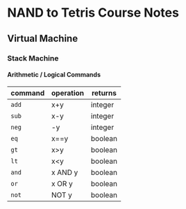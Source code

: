 # NAND to Tetris Course Notes
## Virtual Machine
### Stack Machine
#### Arithmetic / Logical Commands
command | operation | returns
--------|-----------|---------
`add`   | x+y       | integer
`sub`   | x-y       | integer
`neg`   | -y        | integer
`eq`    | x==y      | boolean
`gt`    | x>y       | boolean
`lt`    | x<y       | boolean
`and`   | x AND y   | boolean
`or`    | x OR y    | boolean
`not`   | NOT y     | boolean